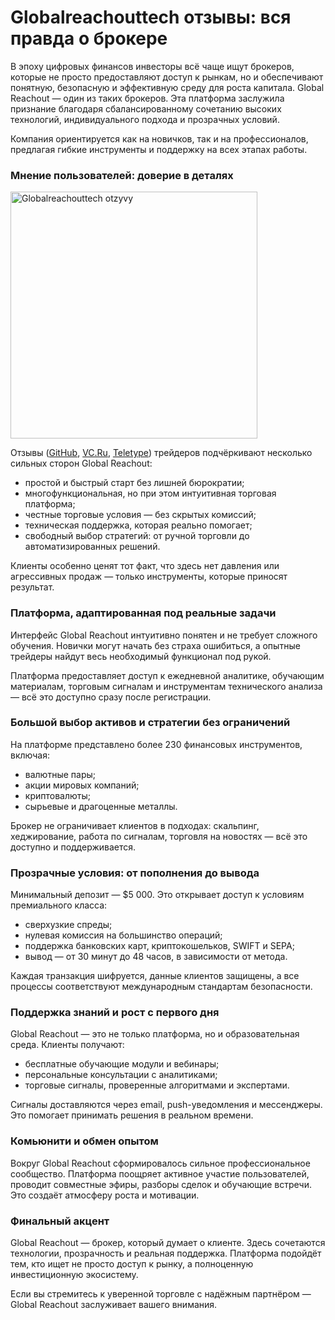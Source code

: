 # Globalreachouttech отзывы: вся правда о брокере 

В эпоху цифровых финансов инвесторы всё чаще ищут брокеров, которые не просто предоставляют доступ к рынкам, но и обеспечивают понятную, безопасную и эффективную среду для роста капитала. Global Reachout — один из таких брокеров. Эта платформа заслужила признание благодаря сбалансированному сочетанию высоких технологий, индивидуального подхода и прозрачных условий.

Компания ориентируется как на новичков, так и на профессионалов, предлагая гибкие инструменты и поддержку на всех этапах работы.

### Мнение пользователей: доверие в деталях

<img width="395" alt="Globalreachouttech otzyvy" src="https://github.com/user-attachments/assets/3b3f7bec-0767-4ef3-acbe-98fb155cbc83" />

Отзывы  ([GitHub](https://github.com/GlobalReachout), [VC.Ru](https://vc.ru/id5043290/2060842-globalreachouttech-otzyvy-vsya-pravda-o-brokere), [Teletype](https://teletype.in/@globalreachouttech/BtkKBiLV7Li)) трейдеров подчёркивают несколько сильных сторон Global Reachout:

* простой и быстрый старт без лишней бюрократии;
* многофункциональная, но при этом интуитивная торговая платформа;
* честные торговые условия — без скрытых комиссий;
* техническая поддержка, которая реально помогает;
* свободный выбор стратегий: от ручной торговли до автоматизированных решений.

Клиенты особенно ценят тот факт, что здесь нет давления или агрессивных продаж — только инструменты, которые приносят результат.

### Платформа, адаптированная под реальные задачи

Интерфейс Global Reachout интуитивно понятен и не требует сложного обучения. Новички могут начать без страха ошибиться, а опытные трейдеры найдут весь необходимый функционал под рукой.

Платформа предоставляет доступ к ежедневной аналитике, обучающим материалам, торговым сигналам и инструментам технического анализа — всё это доступно сразу после регистрации.

### Большой выбор активов и стратегии без ограничений

На платформе представлено более 230 финансовых инструментов, включая:

* валютные пары;
* акции мировых компаний;
* криптовалюты;
* сырьевые и драгоценные металлы.

Брокер не ограничивает клиентов в подходах: скальпинг, хеджирование, работа по сигналам, торговля на новостях — всё это доступно и поддерживается.

### Прозрачные условия: от пополнения до вывода

Минимальный депозит — \$5 000. Это открывает доступ к условиям премиального класса:

* сверхузкие спреды;
* нулевая комиссия на большинство операций;
* поддержка банковских карт, криптокошельков, SWIFT и SEPA;
* вывод — от 30 минут до 48 часов, в зависимости от метода.

Каждая транзакция шифруется, данные клиентов защищены, а все процессы соответствуют международным стандартам безопасности.

### Поддержка знаний и рост с первого дня

Global Reachout — это не только платформа, но и образовательная среда. Клиенты получают:

* бесплатные обучающие модули и вебинары;
* персональные консультации с аналитиками;
* торговые сигналы, проверенные алгоритмами и экспертами.

Сигналы доставляются через email, push-уведомления и мессенджеры. Это помогает принимать решения в реальном времени.

### Комьюнити и обмен опытом

Вокруг Global Reachout сформировалось сильное профессиональное сообщество. Платформа поощряет активное участие пользователей, проводит совместные эфиры, разборы сделок и обучающие встречи. Это создаёт атмосферу роста и мотивации.

### Финальный акцент

Global Reachout — брокер, который думает о клиенте. Здесь сочетаются технологии, прозрачность и реальная поддержка. Платформа подойдёт тем, кто ищет не просто доступ к рынку, а полноценную инвестиционную экосистему.

Если вы стремитесь к уверенной торговле с надёжным партнёром — Global Reachout заслуживает вашего внимания.

